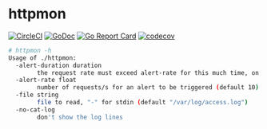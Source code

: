 # httpmon

[![CircleCI](https://circleci.com/gh/joshuarubin/httpmon.svg?style=svg)](https://circleci.com/gh/joshuarubin/httpmon) [![GoDoc](https://godoc.org/jrubin.io/httpmon?status.svg)](https://godoc.org/jrubin.io/httpmon) [![Go Report Card](https://goreportcard.com/badge/jrubin.io/httpmon)](https://goreportcard.com/report/jrubin.io/httpmon) [![codecov](https://codecov.io/gh/joshuarubin/httpmon/branch/master/graph/badge.svg)](https://codecov.io/gh/joshuarubin/httpmon)

```sh
# httpmon -h
Usage of ./httpmon:
  -alert-duration duration
        the request rate must exceed alert-rate for this much time, on average, before an alert is triggered (default 2m0s)
  -alert-rate float
        number of requests/s for an alert to be triggered (default 10)
  -file string
        file to read, "-" for stdin (default "/var/log/access.log")
  -no-cat-log
        don't show the log lines
```
